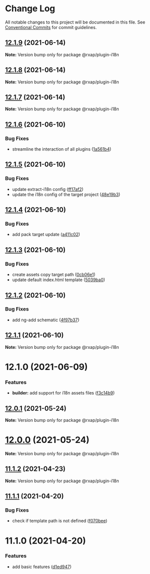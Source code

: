 # Change Log

All notable changes to this project will be documented in this file.
See [Conventional Commits](https://conventionalcommits.org) for commit guidelines.

## [12.1.9](https://gitlab.com/rxap/packages/compare/@rxap/plugin-i18n@12.1.8...@rxap/plugin-i18n@12.1.9) (2021-06-14)

**Note:** Version bump only for package @rxap/plugin-i18n





## [12.1.8](https://gitlab.com/rxap/packages/compare/@rxap/plugin-i18n@12.1.7...@rxap/plugin-i18n@12.1.8) (2021-06-14)

**Note:** Version bump only for package @rxap/plugin-i18n





## [12.1.7](https://gitlab.com/rxap/packages/compare/@rxap/plugin-i18n@12.1.6...@rxap/plugin-i18n@12.1.7) (2021-06-14)

**Note:** Version bump only for package @rxap/plugin-i18n





## [12.1.6](https://gitlab.com/rxap/packages/compare/@rxap/plugin-i18n@12.1.5...@rxap/plugin-i18n@12.1.6) (2021-06-10)


### Bug Fixes

* streamline the interaction of all plugins ([1a561b4](https://gitlab.com/rxap/packages/commit/1a561b4509478d840be687a6c78d1cc1fba68deb))





## [12.1.5](https://gitlab.com/rxap/packages/compare/@rxap/plugin-i18n@12.1.4...@rxap/plugin-i18n@12.1.5) (2021-06-10)


### Bug Fixes

* update extract-i18n config ([ff17af2](https://gitlab.com/rxap/packages/commit/ff17af298f65daa2b1c4648983187086a5127dc6))
* update the i18n config of the target project ([48e19b3](https://gitlab.com/rxap/packages/commit/48e19b3c0ae228747f11177c4835caf24753ec6d))





## [12.1.4](https://gitlab.com/rxap/packages/compare/@rxap/plugin-i18n@12.1.3...@rxap/plugin-i18n@12.1.4) (2021-06-10)


### Bug Fixes

* add pack target update ([a411c02](https://gitlab.com/rxap/packages/commit/a411c02e986f296a0eb109a945fccb69b6e78b22))





## [12.1.3](https://gitlab.com/rxap/packages/compare/@rxap/plugin-i18n@12.1.2...@rxap/plugin-i18n@12.1.3) (2021-06-10)


### Bug Fixes

* create assets copy target path ([0cb06e1](https://gitlab.com/rxap/packages/commit/0cb06e1434c0c6d0e69a7fe7ef9a5261737f1fe4))
* update default index.html template ([5039ba0](https://gitlab.com/rxap/packages/commit/5039ba0a0cbd99993fa9832cb5803b6935fa48e2))





## [12.1.2](https://gitlab.com/rxap/packages/compare/@rxap/plugin-i18n@12.1.1...@rxap/plugin-i18n@12.1.2) (2021-06-10)


### Bug Fixes

* add ng-add schematic ([4f97b37](https://gitlab.com/rxap/packages/commit/4f97b37c7236be59ff266dfc4a727039db262c6e))





## [12.1.1](https://gitlab.com/rxap/packages/compare/@rxap/plugin-i18n@12.1.0...@rxap/plugin-i18n@12.1.1) (2021-06-10)

**Note:** Version bump only for package @rxap/plugin-i18n





# 12.1.0 (2021-06-09)


### Features

* **builder:** add support for i18n assets files ([f3c14b9](https://gitlab.com/rxap/packages/commit/f3c14b979de20037f883226f7e44f51b4e96e320))





## [12.0.1](https://gitlab.com/rxap/packages/compare/@rxap/plugin-i18n@12.0.0...@rxap/plugin-i18n@12.0.1) (2021-05-24)

**Note:** Version bump only for package @rxap/plugin-i18n





# [12.0.0](https://gitlab.com/rxap/packages/compare/@rxap/plugin-i18n@11.1.2...@rxap/plugin-i18n@12.0.0) (2021-05-24)

**Note:** Version bump only for package @rxap/plugin-i18n





## [11.1.2](https://gitlab.com/rxap/packages/compare/@rxap/plugin-i18n@11.1.1...@rxap/plugin-i18n@11.1.2) (2021-04-23)

**Note:** Version bump only for package @rxap/plugin-i18n





## [11.1.1](https://gitlab.com/rxap/packages/compare/@rxap/plugin-i18n@11.1.0...@rxap/plugin-i18n@11.1.1) (2021-04-20)


### Bug Fixes

* check if template path is not defined ([f070bee](https://gitlab.com/rxap/packages/commit/f070bee9c563cdc9ed4098149d2e4abe9e280abc))





# 11.1.0 (2021-04-20)


### Features

* add basic features ([d1ed947](https://gitlab.com/rxap/packages/commit/d1ed947915feb54541a74ab2432dcbbaad8534ce))
